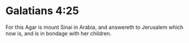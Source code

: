 # Galatians 4:25

For this Agar is mount Sinai in Arabia, and answereth to Jerusalem which now is, and is in bondage with her children.
